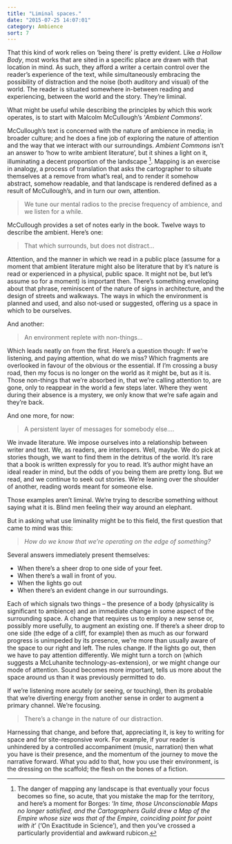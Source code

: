 ```yaml
---
title: "Liminal spaces."
date: "2015-07-25 14:07:01"
category: Ambience
sort: 7
---
```


That this kind of work relies on ‘being there’ is pretty evident. Like
*a Hollow Body*, most works that are sited in a specific place are drawn
with that location in mind. As such, they afford a writer a certain
control over the reader’s experience of the text, while simultaneously
embracing the possibility of distraction and the noise (both auditory
and visual) of the world. The reader is situated somewhere in-between
reading and experiencing, between the world and the story. They’re
liminal.

What might be useful while describing the principles by which this work
operates, is to start with Malcolm McCullough’s ‘*Ambient Commons*’.

McCullough’s text is concerned with the nature of ambience in media; in
broader culture; and he does a fine job of exploring the nature of
attention and the way that we interact with our surroundings. *Ambient
Commons* isn’t an answer to ‘how to write ambient literature’, but it
shines a light on it, illuminating a decent proportion of the landscape
[^1]. Mapping is an exercise in analogy, a process of translation that
asks the cartographer to situate themselves at a remove from what’s
real, and to render it somehow abstract, somehow readable, and that
landscape is rendered defined as a result of McCullough’s, and in turn
our own, attention.

> We tune our mental radios to the precise frequency of ambience, and we
> listen for a while.

McCullough provides a set of notes early in the book. Twelve ways to
describe the ambient. Here’s one:

> That which surrounds, but does not distract…

Attention, and the manner in which we read in a public place (assume for
a moment that ambient literature might also be literature that by it’s
nature is read or experienced in a physical, public space. It might not
be, but let’s assume so for a moment) is important then. There’s
something enveloping about that phrase, reminiscent of the nature of
signs in architecture, and the design of streets and walkways. The ways
in which the environment is planned and used, and also not-used or
suggested, offering us a space in which to be ourselves.

And another:

>An environment replete with non-things…

Which leads neatly on from the first. Here’s a question though: If we’re
listening, and paying attention, what do we miss? Which fragments are
overlooked in favour of the obvious or the essential. If I’m crossing a
busy road, then my focus is no longer on the world as it might be, but
as it is. Those non-things that we’re absorbed in, that we’re calling
attention to, are gone, only to reappear in the world a few steps later.
Where they went during their absence is a mystery, we only know that
we’re safe again and they’re back.

And one more, for now:

> A persistent layer of messages for somebody else….

We invade literature. We impose ourselves into a relationship between
writer and text. We, as readers, are interlopers. Well, maybe. We do
pick at stories though, we want to find them in the detritus of the
world. It’s rare that a book is written expressly for you to read. It’s
author might have an ideal reader in mind, but the odds of you being
them are pretty long. But we read, and we continue to seek out stories.
We’re leaning over the shoulder of another, reading words meant for
someone else.

Those examples aren’t liminal. We’re trying to describe something
without saying what it is. Blind men feeling their way around an
elephant.

But in asking what use liminality might be to this field, the first
question that came to mind was this:

>*How do we know that we’re operating on the edge of something?*

Several answers immediately present themselves:
- When there’s a sheer drop to one side of your feet.
- When there’s a wall in front of you.
- When the lights go out  
- When there’s an evident change in our surroundings.

Each of which signals two things – the presence of a body (physicality
is significant to ambience) and an immediate change in some aspect of
the surrounding space. A change that requires us to employ a new sense
or, possibly more usefully, to augment an existing one. If there’s a
sheer drop to one side (the edge of a cliff, for example) then as much
as our forward progress is unimpeded by its presence, we’re more than
usually aware of the space to our right and left. The rules change. If
the lights go out, then we have to pay attention differently. We might
turn a torch on (which suggests a McLuhanite technology-as-extension),
or we might change our mode of attention. Sound becomes more important,
tells us more about the space around us than it was previously permitted
to do.

If we’re listening more acutely (or seeing, or touching), then its
probable that we’re diverting energy from another sense in order to
augment a primary channel. We’re focusing.

>There’s a change in the nature of our distraction.

Harnessing that change, and before that, appreciating it, is key to
writing for space and for site-responsive work. For example, if your
reader is unhindered by a controlled accompaniment (music, narration)
then what you have is their presence, and the momentum of the journey to
move the narrative forward. What you add to that, how you use their
environment, is the dressing on the scaffold; the flesh on the bones of
a fiction.



[^1]: The danger of mapping any landscape is that eventually
    your focus becomes so fine, so acute, that you mistake the map for
    the territory, and here’s a moment for Borges: ‘*In time, those
    Unconscionable Maps no longer satisfied, and the Cartographers Guild
    drew a Map of the Empire whose size was that of the Empire,
    coinciding point for point with it*’ (‘On Exactitude in Science’),
    and then you’ve crossed a particularly providential and awkward
    rubicon.
